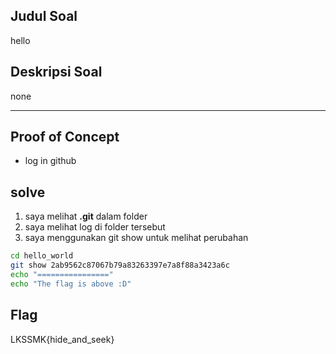 ## Judul Soal
hello

## Deskripsi Soal
none

---
## Proof of Concept
- log in github

## solve

1. saya melihat **.git** dalam folder
2. saya melihat log di folder tersebut
3. saya menggunakan git show untuk melihat perubahan

```bash
cd hello_world
git show 2ab9562c87067b79a83263397e7a8f88a3423a6c
echo "================"
echo "The flag is above :D"
```

## Flag

LKSSMK{hide_and_seek}
